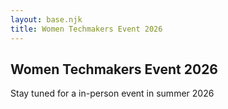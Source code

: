 ```yaml
---
layout: base.njk
title: Women Techmakers Event 2026
---
```


<section class="schedule">
  <div class="container">
    <h1>Women Techmakers Event 2026</h1>
    <p>Stay tuned for a in-person event in summer 2026</p>
  </div>
</section>
